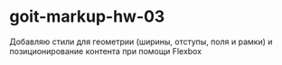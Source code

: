 # goit-markup-hw-03
Добавляю стили для геометрии (ширины, отступы, поля и рамки) и позиционирование контента при помощи Flexbox
